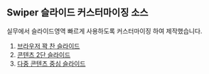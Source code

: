 ## Swiper 슬라이드 커스터마이징 소스
실무에서 슬라이드영역 빠르게 사용하도록 커스터마이징 하여 제작했습니다.

1. [브라우저 꽉 찬 슬라이드](https://korea-webclass.github.io/swiper/html/slide01.html)
2. [콘텐츠 2단 슬라이드](https://korea-webclass.github.io/swiper/html/slide02.html)
3. [다중 콘텐츠 중심 슬라이드](https://korea-webclass.github.io/swiper/html/slide03.html)
